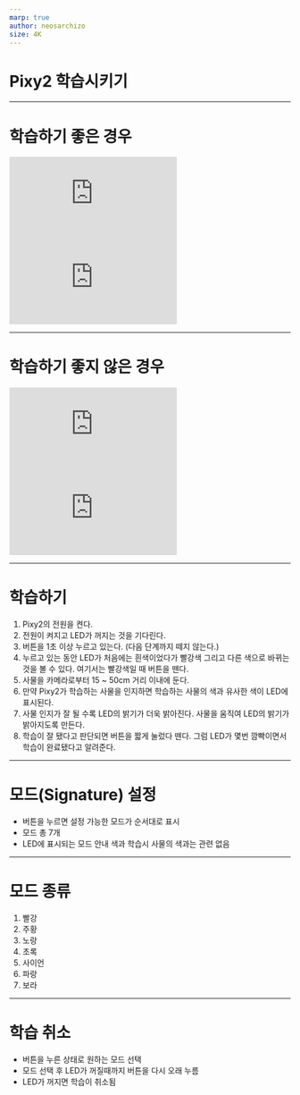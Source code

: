 ```yaml
---
marp: true
author: neosarchizo
size: 4K
---
```

# Pixy2 학습시키기

___

# 학습하기 좋은 경우

![width:200px](https://docs.pixycam.com/wiki/lib/exe/fetch.php?w=100&tok=4f33eb&media=wiki:img:d716651b2ab6faadfca267056faddc41ead7d737.jpg)
![width:200px](https://docs.pixycam.com/wiki/lib/exe/fetch.php?w=100&tok=127d27&media=wiki:img:1315dcbf42b4eeb10b885c9b02fc9aa92a16af8f.jpg)

---
# 학습하기 좋지 않은 경우

![width:200px](https://docs.pixycam.com/wiki/lib/exe/fetch.php?w=100&tok=22412e&media=wiki:img:034feffaba6c51c02f9f00059b0f76115bcba317.jpg)
![width:200px](https://docs.pixycam.com/wiki/lib/exe/fetch.php?w=100&tok=0ced84&media=wiki:img:d4e497a0f1f1167bd24e048a6890b187507bc25e.png)

---
# 학습하기
1. Pixy2의 전원을 켠다.
2. 전원이 켜지고 LED가 꺼지는 것을 기다린다.
3. 버튼을 1초 이상 누르고 있는다. (다음 단계까지 떼지 않는다.)
4. 누르고 있는 동안 LED가 처음에는 흰색이었다가 빨강색 그리고 다른 색으로 바뀌는 것을 볼 수 있다. 여기서는 빨강색일 때 버튼을 뗀다.
5. 사물을 카메라로부터 15 ~ 50cm 거리 이내에 둔다.
6. 만약 Pixy2가 학습하는 사물을 인지하면 학습하는 사물의 색과 유사한 색이 LED에 표시된다.
7. 사물 인지가 잘 될 수록 LED의 밝기가 더욱 밝아진다. 사물을 움직여 LED의 밝기가 밝아지도록 만든다.
8. 학습이 잘 됐다고 판단되면 버튼을 짧게 눌렀다 뗀다. 그럼 LED가 몇번 깜빡이면서 학습이 완료됐다고 알려준다.

---

# 모드(Signature) 설정

- 버튼을 누르면 설정 가능한 모드가 순서대로 표시
- 모드 총 7개
- LED에 표시되는 모드 안내 색과 학습시 사물의 색과는 관련 없음

---

# 모드 종류

1. 빨강
2. 주황
3. 노랑
4. 초록
5. 사이언
6. 파랑
7. 보라

---

# 학습 취소

- 버튼을 누른 상태로 원하는 모드 선택
- 모드 선택 후 LED가 꺼질때까지 버튼을 다시 오래 누름
- LED가 꺼지면 학습이 취소됨